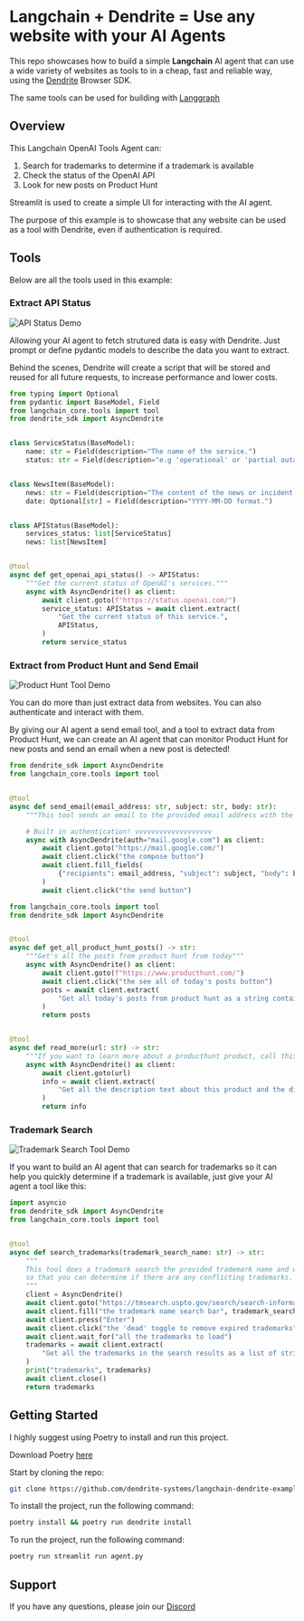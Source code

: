 # Langchain + Dendrite = Use any website with your AI Agents

This repo showcases how to build a simple **Langchain** AI agent that can use a wide variety of websites as tools to in a cheap, fast and reliable way, using the [Dendrite](https://github.com/dendrite-systems/dendrite-python-sdk) Browser SDK.

The same tools can be used for building with [Langgraph](https://github.com/langchain-ai/langgraph)

## Overview

This Langchain OpenAI Tools Agent can:

1. Search for trademarks to determine if a trademark is available
2. Check the status of the OpenAI API
3. Look for new posts on Product Hunt

Streamlit is used to create a simple UI for interacting with the AI agent.

The purpose of this example is to showcase that any website can be used as a tool with Dendrite, even if authentication is required.

## Tools 

Below are all the tools used in this example:


### Extract API Status

![API Status Demo](https://github.com/dendrite-systems/langchain-docs-agent-example/tree/main/demos/APIStatusDemo.gif)

Allowing your AI agent to fetch strutured data is easy with Dendrite. Just prompt or define pydantic models to describe the data you want to extract.

Behind the scenes, Dendrite will create a script that will be stored and reused for all future requests, to increase performance and lower costs.

```python tools/openai_api_status.py
from typing import Optional
from pydantic import BaseModel, Field
from langchain_core.tools import tool
from dendrite_sdk import AsyncDendrite


class ServiceStatus(BaseModel):
    name: str = Field(description="The name of the service.")
    status: str = Field(description="e.g 'operational' or 'partial outage'.")


class NewsItem(BaseModel):
    news: str = Field(description="The content of the news or incident update.")
    date: Optional[str] = Field(description="YYYY-MM-DD format.")


class APIStatus(BaseModel):
    services_status: list[ServiceStatus]
    news: list[NewsItem]


@tool
async def get_openai_api_status() -> APIStatus:
    """Get the current status of OpenAI's services."""
    async with AsyncDendrite() as client:
        await client.goto(f"https://status.openai.com/")
        service_status: APIStatus = await client.extract(
            "Get the current status of this service.",
            APIStatus,
        )
        return service_status
```

### Extract from Product Hunt and Send Email

![Product Hunt Tool Demo](https://github.com/dendrite-systems/langchain-docs-agent-example/tree/main/demos/EmailProductHuntDemo.gif)

You can do more than just extract data from websites. You can also authenticate and interact with them.

By giving our AI agent a send email tool, and a tool to extract data from Product Hunt, we can create an AI agent that can monitor Product Hunt for new posts and send an email when a new post is detected!

```python tools/email.py
from dendrite_sdk import AsyncDendrite
from langchain_core.tools import tool


@tool
async def send_email(email_address: str, subject: str, body: str):
    """This tool sends an email to the provided email address with the provided subject and body."""

    # Built in authentication! vvvvvvvvvvvvvvvvvvv
    async with AsyncDendrite(auth="mail.google.com") as client:
        await client.goto("https://mail.google.com/")
        await client.click("the compose button")
        await client.fill_fields(
            {"recipients": email_address, "subject": subject, "body": body}
        )
        await client.click("the send button")

```

```python tools/producthunt.py
from langchain_core.tools import tool
from dendrite_sdk import AsyncDendrite


@tool
async def get_all_product_hunt_posts() -> str:
    """Get's all the posts from product hunt from today"""
    async with AsyncDendrite() as client:
        await client.goto(f"https://www.producthunt.com/")
        await client.click("the see all of today's posts button")
        posts = await client.extract(
            "Get all today's posts from product hunt as a string containing name, desc, categories, upvotes and url"
        )
        return posts


@tool
async def read_more(url: str) -> str:
    """If you want to learn more about a producthunt product, call this function."""
    async with AsyncDendrite() as client:
        await client.goto(url)
        info = await client.extract(
            "Get all the description text about this product and the discussion and return as a string"
        )
        return info
```


### Trademark Search

![Trademark Search Tool Demo](https://github.com/dendrite-systems/langchain-docs-agent-example/tree/main/demos/TrademarkDemo.gif)

If you want to build an AI agent that can search for trademarks so it can help you quickly determine if a trademark is available, just give your AI agent a tool like this:

```python tools/search_trademarks.py
import asyncio
from dendrite_sdk import AsyncDendrite
from langchain_core.tools import tool


@tool
async def search_trademarks(trademark_search_name: str) -> str:
    """
    This tool does a trademark search the provided trademark name and will return the active trademarks
    so that you can determine if there are any conflicting trademarks.
    """
    client = AsyncDendrite()
    await client.goto("https://tmsearch.uspto.gov/search/search-information")
    await client.fill("the trademark name search bar", trademark_search_name)
    await client.press("Enter")
    await client.click("the 'dead' toggle to remove expired trademarks")
    await client.wait_for("all the trademarks to load")
    trademarks = await client.extract(
        "Get all the trademarks in the search results as a list of strings where each string contains the status and description of the trademark",
    )
    print("trademarks", trademarks)
    await client.close()
    return trademarks
```

## Getting Started

I highly suggest using Poetry to install and run this project.

Download Poetry [here](https://python-poetry.org/)

Start by cloning the repo:

```bash
git clone https://github.com/dendrite-systems/langchain-dendrite-example.git
```

To install the project, run the following command:

```bash
poetry install && poetry run dendrite install
```

To run the project, run the following command:

```bash
poetry run streamlit run agent.py
```

## Support

If you have any questions, please join our [Discord](https://discord.gg/4rsPTYJpFb)
